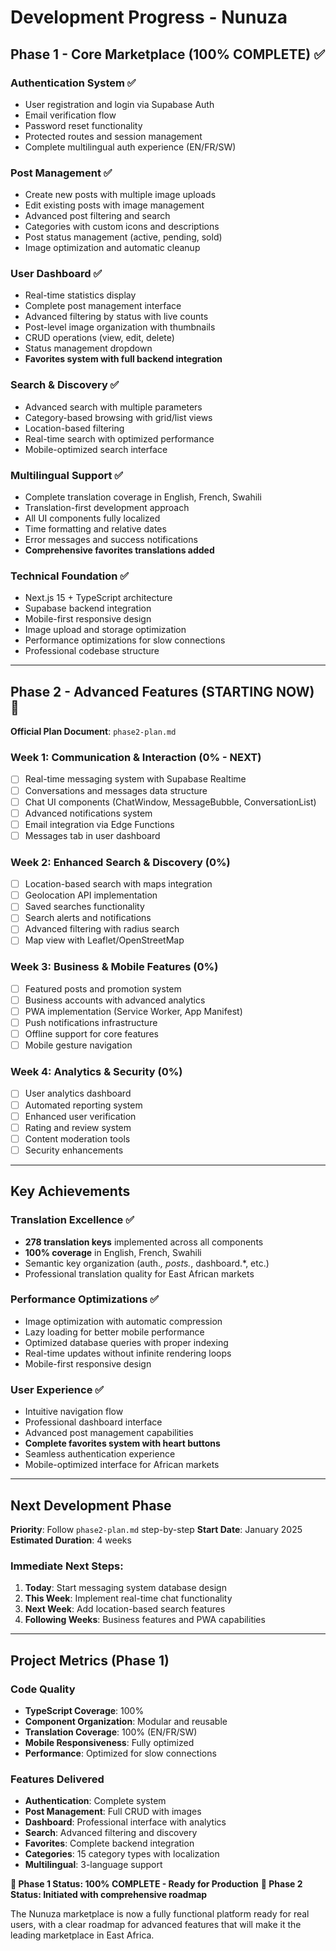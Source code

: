 # Development Progress - Nunuza

## Phase 1 - Core Marketplace (100% COMPLETE) ✅

### Authentication System ✅
- User registration and login via Supabase Auth
- Email verification flow
- Password reset functionality  
- Protected routes and session management
- Complete multilingual auth experience (EN/FR/SW)

### Post Management ✅
- Create new posts with multiple image uploads
- Edit existing posts with image management
- Advanced post filtering and search
- Categories with custom icons and descriptions
- Post status management (active, pending, sold)
- Image optimization and automatic cleanup

### User Dashboard ✅
- Real-time statistics display
- Complete post management interface
- Advanced filtering by status with live counts
- Post-level image organization with thumbnails
- CRUD operations (view, edit, delete)
- Status management dropdown
- **Favorites system with full backend integration**

### Search & Discovery ✅
- Advanced search with multiple parameters
- Category-based browsing with grid/list views
- Location-based filtering
- Real-time search with optimized performance
- Mobile-optimized search interface

### Multilingual Support ✅
- Complete translation coverage in English, French, Swahili
- Translation-first development approach
- All UI components fully localized
- Time formatting and relative dates
- Error messages and success notifications
- **Comprehensive favorites translations added**

### Technical Foundation ✅
- Next.js 15 + TypeScript architecture
- Supabase backend integration
- Mobile-first responsive design
- Image upload and storage optimization
- Performance optimizations for slow connections
- Professional codebase structure

---

## Phase 2 - Advanced Features (STARTING NOW) 🚀

**Official Plan Document**: `phase2-plan.md`

### Week 1: Communication & Interaction (0% - NEXT)
- [ ] Real-time messaging system with Supabase Realtime
- [ ] Conversations and messages data structure  
- [ ] Chat UI components (ChatWindow, MessageBubble, ConversationList)
- [ ] Advanced notifications system
- [ ] Email integration via Edge Functions
- [ ] Messages tab in user dashboard

### Week 2: Enhanced Search & Discovery (0%)
- [ ] Location-based search with maps integration
- [ ] Geolocation API implementation
- [ ] Saved searches functionality
- [ ] Search alerts and notifications
- [ ] Advanced filtering with radius search
- [ ] Map view with Leaflet/OpenStreetMap

### Week 3: Business & Mobile Features (0%)
- [ ] Featured posts and promotion system
- [ ] Business accounts with advanced analytics
- [ ] PWA implementation (Service Worker, App Manifest)
- [ ] Push notifications infrastructure
- [ ] Offline support for core features
- [ ] Mobile gesture navigation

### Week 4: Analytics & Security (0%)
- [ ] User analytics dashboard
- [ ] Automated reporting system
- [ ] Enhanced user verification
- [ ] Rating and review system
- [ ] Content moderation tools
- [ ] Security enhancements

---

## Key Achievements

### Translation Excellence ✅
- **278 translation keys** implemented across all components
- **100% coverage** in English, French, Swahili
- Semantic key organization (auth.*, posts.*, dashboard.*, etc.)
- Professional translation quality for East African markets

### Performance Optimizations ✅
- Image optimization with automatic compression
- Lazy loading for better mobile performance
- Optimized database queries with proper indexing
- Real-time updates without infinite rendering loops
- Mobile-first responsive design

### User Experience ✅
- Intuitive navigation flow
- Professional dashboard interface
- Advanced post management capabilities
- **Complete favorites system with heart buttons**
- Seamless authentication experience
- Mobile-optimized interface for African markets

---

## Next Development Phase

**Priority**: Follow `phase2-plan.md` step-by-step
**Start Date**: January 2025
**Estimated Duration**: 4 weeks

### Immediate Next Steps:
1. **Today**: Start messaging system database design
2. **This Week**: Implement real-time chat functionality
3. **Next Week**: Add location-based search features  
4. **Following Weeks**: Business features and PWA capabilities

---

## Project Metrics (Phase 1)

### Code Quality
- **TypeScript Coverage**: 100%
- **Component Organization**: Modular and reusable
- **Translation Coverage**: 100% (EN/FR/SW)
- **Mobile Responsiveness**: Fully optimized
- **Performance**: Optimized for slow connections

### Features Delivered
- **Authentication**: Complete system
- **Post Management**: Full CRUD with images
- **Dashboard**: Professional interface with analytics
- **Search**: Advanced filtering and discovery
- **Favorites**: Complete backend integration
- **Categories**: 15 category types with localization
- **Multilingual**: 3-language support

**🎯 Phase 1 Status: 100% COMPLETE - Ready for Production**
**🚀 Phase 2 Status: Initiated with comprehensive roadmap**

The Nunuza marketplace is now a fully functional platform ready for real users, with a clear roadmap for advanced features that will make it the leading marketplace in East Africa. 